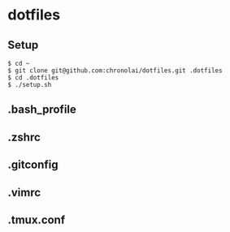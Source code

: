 # dotfiles

## Setup
``` shell
$ cd ~
$ git clone git@github.com:chronolai/dotfiles.git .dotfiles
$ cd .dotfiles
$ ./setup.sh
```

## .bash_profile

## .zshrc

## .gitconfig

## .vimrc

## .tmux.conf


